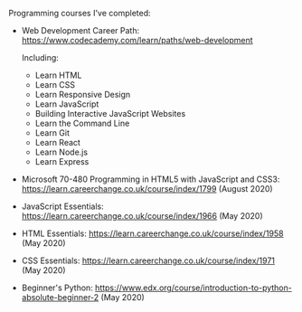 Programming courses I've completed:

* Web Development Career Path: https://www.codecademy.com/learn/paths/web-development 
  
  Including:
  - Learn HTML
  - Learn CSS 
  - Learn Responsive Design
  - Learn JavaScript
  - Building Interactive JavaScript Websites
  - Learn the Command Line
  - Learn Git 
  - Learn React  
  - Learn Node.js 
  - Learn Express
  
* Microsoft 70-480 Programming in HTML5 with JavaScript and CSS3: https://learn.careerchange.co.uk/course/index/1799 (August 2020)

* JavaScript Essentials: https://learn.careerchange.co.uk/course/index/1966 (May 2020)

* HTML Essentials: https://learn.careerchange.co.uk/course/index/1958 (May 2020)

* CSS Essentials: https://learn.careerchange.co.uk/course/index/1971 (May 2020)

* Beginner's Python: https://www.edx.org/course/introduction-to-python-absolute-beginner-2 (May 2020)

